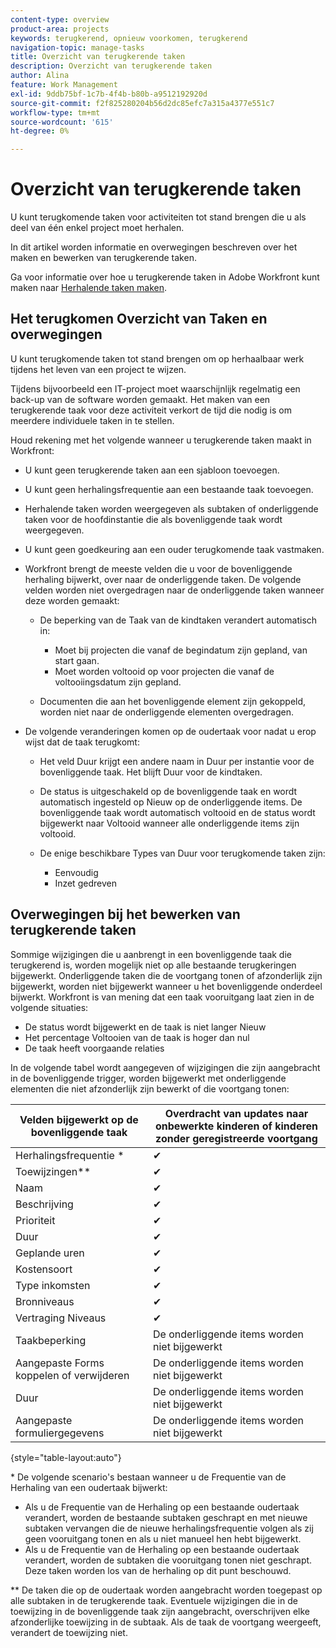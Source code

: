 ```yaml
---
content-type: overview
product-area: projects
keywords: terugkerend, opnieuw voorkomen, terugkerend
navigation-topic: manage-tasks
title: Overzicht van terugkerende taken
description: Overzicht van terugkerende taken
author: Alina
feature: Work Management
exl-id: 9ddb75bf-1c7b-4f4b-b80b-a9512192920d
source-git-commit: f2f825280204b56d2dc85efc7a315a4377e551c7
workflow-type: tm+mt
source-wordcount: '615'
ht-degree: 0%

---
```


# Overzicht van terugkerende taken

<!--
<div data-mc-conditions="QuicksilverOrClassic.Draft mode">
<p>(NOTE: DO NOT DO NOT EDIT OR CHANGE!!! linked to the NWE UI, this is not linked to classic - direct links:</p>
<p>https://one.workfront.com/s/csh?context=2288&pubname=workfront-classic</p>
<p>https://one.workfront.com/s/csh?context=2288&pubname=the-new-workfront-experience >> this)</p>
</div>
-->

U kunt terugkomende taken voor activiteiten tot stand brengen die u als deel van één enkel project moet herhalen.

In dit artikel worden informatie en overwegingen beschreven over het maken en bewerken van terugkerende taken.

Ga voor informatie over hoe u terugkerende taken in Adobe Workfront kunt maken naar [Herhalende taken maken](../../../manage-work/tasks/create-tasks/create-recurring-tasks.md).

## Het terugkomen Overzicht van Taken en overwegingen

U kunt terugkomende taken tot stand brengen om op herhaalbaar werk tijdens het leven van een project te wijzen.

Tijdens bijvoorbeeld een IT-project moet waarschijnlijk regelmatig een back-up van de software worden gemaakt. Het maken van een terugkerende taak voor deze activiteit verkort de tijd die nodig is om meerdere individuele taken in te stellen.

Houd rekening met het volgende wanneer u terugkerende taken maakt in Workfront:

* U kunt geen terugkerende taken aan een sjabloon toevoegen.
* U kunt geen herhalingsfrequentie aan een bestaande taak toevoegen.
* Herhalende taken worden weergegeven als subtaken of onderliggende taken voor de hoofdinstantie die als bovenliggende taak wordt weergegeven.
* U kunt geen goedkeuring aan een ouder terugkomende taak vastmaken.
* Workfront brengt de meeste velden die u voor de bovenliggende herhaling bijwerkt, over naar de onderliggende taken. De volgende velden worden niet overgedragen naar de onderliggende taken wanneer deze worden gemaakt:

   * De beperking van de Taak van de kindtaken verandert automatisch in:

      * Moet bij projecten die vanaf de begindatum zijn gepland, van start gaan.
      * Moet worden voltooid op voor projecten die vanaf de voltooiingsdatum zijn gepland.
   * Documenten die aan het bovenliggende element zijn gekoppeld, worden niet naar de onderliggende elementen overgedragen.


* De volgende veranderingen komen op de oudertaak voor nadat u erop wijst dat de taak terugkomt:

   * Het veld Duur krijgt een andere naam in Duur per instantie voor de bovenliggende taak. Het blijft Duur voor de kindtaken.
   * De status is uitgeschakeld op de bovenliggende taak en wordt automatisch ingesteld op Nieuw op de onderliggende items. De bovenliggende taak wordt automatisch voltooid en de status wordt bijgewerkt naar Voltooid wanneer alle onderliggende items zijn voltooid.
   * De enige beschikbare Types van Duur voor terugkomende taken zijn:

      * Eenvoudig
      * Inzet gedreven

## Overwegingen bij het bewerken van terugkerende taken

Sommige wijzigingen die u aanbrengt in een bovenliggende taak die terugkerend is, worden mogelijk niet op alle bestaande terugkeringen bijgewerkt. Onderliggende taken die de voortgang tonen of afzonderlijk zijn bijgewerkt, worden niet bijgewerkt wanneer u het bovenliggende onderdeel bijwerkt. Workfront is van mening dat een taak vooruitgang laat zien in de volgende situaties:

* De status wordt bijgewerkt en de taak is niet langer Nieuw
* Het percentage Voltooien van de taak is hoger dan nul
* De taak heeft voorgaande relaties

In de volgende tabel wordt aangegeven of wijzigingen die zijn aangebracht in de bovenliggende trigger, worden bijgewerkt met onderliggende elementen die niet afzonderlijk zijn bewerkt of die voortgang tonen:

| Velden bijgewerkt op de bovenliggende taak | Overdracht van updates naar onbewerkte kinderen of kinderen zonder geregistreerde voortgang |
|---|---|
| Herhalingsfrequentie * | ✔ |
| Toewijzingen&#42;&#42; | ✔ |
| Naam | ✔ |
| Beschrijving | ✔ |
| Prioriteit | ✔ |
| Duur | ✔ |
| Geplande uren | ✔ |
| Kostensoort | ✔ |
| Type inkomsten | ✔ |
| Bronniveaus | ✔ |
| Vertraging Niveaus | ✔ |
| Taakbeperking | De onderliggende items worden niet bijgewerkt |
| Aangepaste Forms koppelen of verwijderen | De onderliggende items worden niet bijgewerkt |
| Duur | De onderliggende items worden niet bijgewerkt |
| Aangepaste formuliergegevens | De onderliggende items worden niet bijgewerkt |

{style=&quot;table-layout:auto&quot;}

&#42; De volgende scenario&#39;s bestaan wanneer u de Frequentie van de Herhaling van een oudertaak bijwerkt:

* Als u de Frequentie van de Herhaling op een bestaande oudertaak verandert, worden de bestaande subtaken geschrapt en met nieuwe subtaken vervangen die de nieuwe herhalingsfrequentie volgen als zij geen vooruitgang tonen en als u niet manueel hen hebt bijgewerkt.
* Als u de Frequentie van de Herhaling op een bestaande oudertaak verandert, worden de subtaken die vooruitgang tonen niet geschrapt. Deze taken worden los van de herhaling op dit punt beschouwd.

&#42;&#42; De taken die op de oudertaak worden aangebracht worden toegepast op alle subtaken in de terugkerende taak. Eventuele wijzigingen die in de toewijzing in de bovenliggende taak zijn aangebracht, overschrijven elke afzonderlijke toewijzing in de subtaak. Als de taak de voortgang weergeeft, verandert de toewijzing niet.

 
